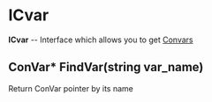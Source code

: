 
  
# ICvar

 **ICvar** -- Interface which allows you to get [Convars](Convar.md)



## ConVar* FindVar(string var_name)
Return ConVar pointer by its name

